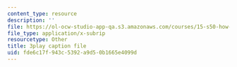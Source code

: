 ```yaml
---
content_type: resource
description: ''
file: https://ol-ocw-studio-app-qa.s3.amazonaws.com/courses/15-s50-how-to-win-at-texas-holdem-poker-january-iap-2016/fde6c17f943c5392a9d50b1665e4099d_zlmokDj0DaU.vtt
file_type: application/x-subrip
resourcetype: Other
title: 3play caption file
uid: fde6c17f-943c-5392-a9d5-0b1665e4099d
---
```

